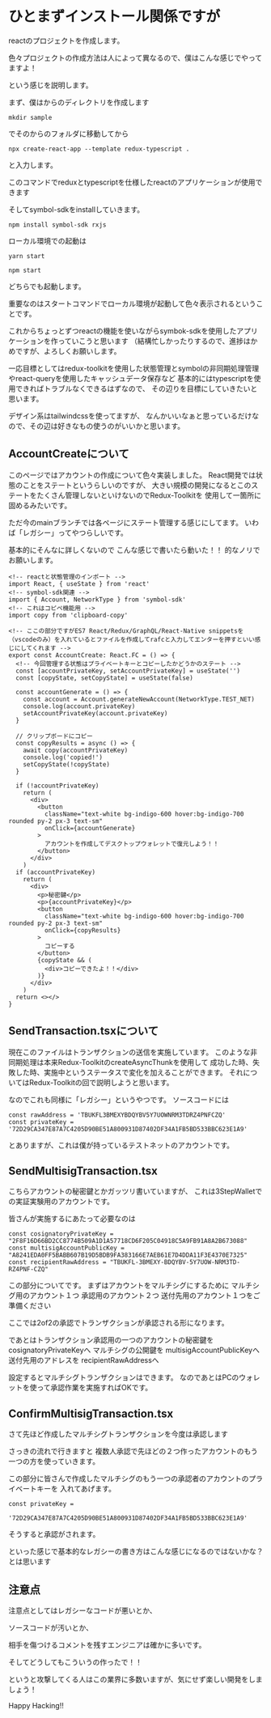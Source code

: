 # ひとまずインストール関係ですが

reactのプロジェクトを作成します。

色々プロジェクトの作成方法は人によって異なるので、僕はこんな感じでやってますよ！

という感じを説明します。

まず、僕はからのディレクトリを作成します

``` terminal
mkdir sample
```

でそのからのフォルダに移動してから

``` terminal
npx create-react-app --template redux-typescript .
```

と入力します。

このコマンドでreduxとtypescriptを仕様したreactのアプリケーションが使用できます

そしてsymbol-sdkをinstallしていきます。

``` terminal
npm install symbol-sdk rxjs
```

ローカル環境での起動は

``` terminal
yarn start
```

``` terminal
npm start
```

どちらでも起動します。

重要なのはスタートコマンドでローカル環境が起動して色々表示されるということです。

これからちょっとずつreactの機能を使いながらsymbok-sdkを使用したアプリケーションを作っていこうと思います
（結構忙しかったりするので、進捗はかめですが、よろしくお願いします。

一応目標としてはredux-toolkitを使用した状態管理とsymbolの非同期処理管理やreact-queryを使用したキャッシュデータ保存など
基本的にはtypescriptを使用できればトラブルなくできるはずなので、
その辺りを目標にしていきたいと思います。

デザイン系はtailwindcssを使ってますが、
なんかいいなぁと思っているだけなので、その辺は好きなもの使うのがいいかと思います。

## AccountCreateについて

このページではアカウントの作成について色々実装しました。
React開発では状態のことをステートというらしいのですが、
大きい規模の開発になるとこのステートをたくさん管理しないといけないのでRedux-Toolkitを
使用して一箇所に固めるみたいです。

ただ今のmainブランチでは各ページにステート管理する感じにしてます。
いわば「レガシー」ってやつらしいです。

基本的にそんなに詳しくないので
こんな感じで書いたら動いた！！
的なノリでお願いします。

``` AccountCreate.tsx
<!-- reactと状態管理のインポート -->
import React, { useState } from 'react'
<!-- symbol-sdk関連 -->
import { Account, NetworkType } from 'symbol-sdk'
<!-- これはコピペ機能用 -->
import copy from 'clipboard-copy'

<!-- ここの部分ですがES7 React/Redux/GraphQL/React-Native snippetsを（vscodeのみ）を入れているとファイルを作成してrafcと入力してエンターを押すといい感じにしてくれます -->
export const AccountCreate: React.FC = () => {
  <!-- 今回管理する状態はプライベートキーとコピーしたかどうかのステート -->
  const [accountPrivateKey, setAccountPrivateKey] = useState('')
  const [copyState, setCopyState] = useState(false)

  const accountGenerate = () => {
    const account = Account.generateNewAccount(NetworkType.TEST_NET)
    console.log(account.privateKey)
    setAccountPrivateKey(account.privateKey)
  }

  // クリップボードにコピー
  const copyResults = async () => {
    await copy(accountPrivateKey)
    console.log('copied!')
    setCopyState(!copyState)
  }

  if (!accountPrivateKey)
    return (
      <div>
        <button
          className="text-white bg-indigo-600 hover:bg-indigo-700 rounded py-2 px-3 text-sm"
          onClick={accountGenerate}
        >
          アカウントを作成してデスクトップウォレットで復元しよう！！
        </button>
      </div>
    )
  if (accountPrivateKey)
    return (
      <div>
        <p>秘密鍵</p>
        <p>{accountPrivateKey}</p>
        <button
          className="text-white bg-indigo-600 hover:bg-indigo-700 rounded py-2 px-3 text-sm"
          onClick={copyResults}
        >
          コピーする
        </button>
        {copyState && (
          <div>コピーできたよ！！</div>
        )}
      </div>
    )
  return <></>
}

```

## SendTransaction.tsxについて

現在このファイルはトランザクションの送信を実施しています。
このような非同期処理は本来Redux-ToolkitのcreateAsyncThunkを使用して
成功した時、失敗した時、実施中というステータスで変化を加えることができます。
それについてはRedux-Toolkitの回で説明しようと思います。

なのでこれも同様に「レガシー」というやつです。
ソースコードには

``` SendTransaction.tsx
const rawAddress = 'TBUKFL3BMEXYBDQYBV5Y7UOWNRM3TDRZ4PNFCZQ'
const privateKey = '72D29CA347E87A7C4205D90BE51A800931D87402DF34A1FB5BD533BBC623E1A9'
```

とありますが、これは僕が持っているテストネットのアカウントです。

## SendMultisigTransaction.tsx

こちらアカウントの秘密鍵とかガッツリ書いていますが、
これは3StepWalletでの実証実験用のアカウントです。

皆さんが実施するにあたって必要なのは

``` SendMultisigTransaction.tsx
const cosignatoryPrivateKey = "2F8F16D66BD2CC8774B509A1D1A57718CD6F205C04918C5A9FB91A8A2B673088"
const multisigAccountPublicKey = "A8241EDA0FF5BABB607B19D5BDB9FA383166E7AEB61E7D4DDA11F3E4370E7325"
const recipientRawAddress = "TBUKFL-3BMEXY-BDQYBV-5Y7UOW-NRM3TD-RZ4PNF-CZQ"
```

この部分についてです。
まずはアカウントをマルチシグにするために
マルチシグ用のアカウント１つ
承認用のアカウント２つ
送付先用のアカウント１つをご準備ください

ここでは2of2の承認でトランザクションが承認される形になります。

であとはトランザクション承認用の一つのアカウントの秘密鍵を
cosignatoryPrivateKeyへ
マルチシグの公開鍵を
multisigAccountPublicKeyへ
送付先用のアドレスを
recipientRawAddressへ

設定するとマルチシグトランザクションはできます。
なのであとはPCのウォレットを使って承認作業を実施すればOKです。

## ConfirmMultisigTransaction.tsx

さて先ほど作成したマルチシグトランザクションを今度は承認します

さっきの流れで行きますと
複数人承認で先ほどの２つ作ったアカウントのもう一つの方を使っていきます。

この部分に皆さんで作成したマルチシグのもう一つの承認者のアカウントのプライベートキーを
入れてあげます。

``` ConfirmMultisigTransaction.tsx
const privateKey =
      '72D29CA347E87A7C4205D90BE51A800931D87402DF34A1FB5BD533BBC623E1A9'
```

そうすると承認がされます。

といった感じで基本的なレガシーの書き方はこんな感じになるのではないかな？とは思います

## 注意点

注意点としてはレガシーなコードが悪いとか、

ソースコードが汚いとか、

相手を傷つけるコメントを残すエンジニアは確かに多いです。

そしてどうしてもこういうの作ったで！！

というと攻撃してくる人はこの業界に多数いますが、気にせず楽しい開発をしましょう！

Happy Hacking!!
